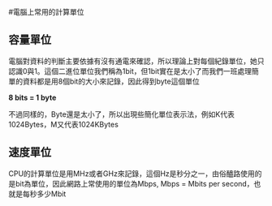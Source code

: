 #電腦上常用的計算單位


## 容量單位


電腦對資料的判斷主要依據有沒有通電來確認，所以理論上對每個紀錄單位，她只認識0與1。這個二進位單位我們稱為1bit，但1bit實在是太小了而我們一班處理簡單的資料都是用8個bit的大小來記錄，因此得到byte這個單位

**8 bits = 1 byte**

不過同樣的，Byte還是太小了，所以出現些簡化單位表示法，例如K代表1024Bytes，M又代表1024KBytes


## 速度單位

CPU的計算單位是用MHz或者GHz來記錄，這個Hz是秒分之一，由俗醠路使用的是bit為單位，因此網路上常使用的單位為Mbps, Mbps = Mbits per second，也就是每秒多少Mbit




